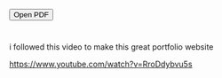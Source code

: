 <button id="openPdfButton">Open PDF</button>

<script>
document.getElementById('openPdfButton').addEventListener('click', function() {
  // Replace 'arjun.pdf' with the URL or relative path to your PDF file.
  var pdfUrl = 'arjun.pdf';
  
  // Open the PDF file in a new browser window or tab.
  window.open(pdfUrl, '_blank');
});
</script>

# #############

i followed this video to make this great portfolio website 

https://www.youtube.com/watch?v=RroDdybvu5s